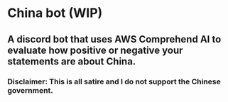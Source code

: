 # China bot (WIP)

## A discord bot that uses AWS Comprehend AI to evaluate how positive or negative your statements are about China.

### Disclaimer: This is all satire and I do not support the Chinese government.
